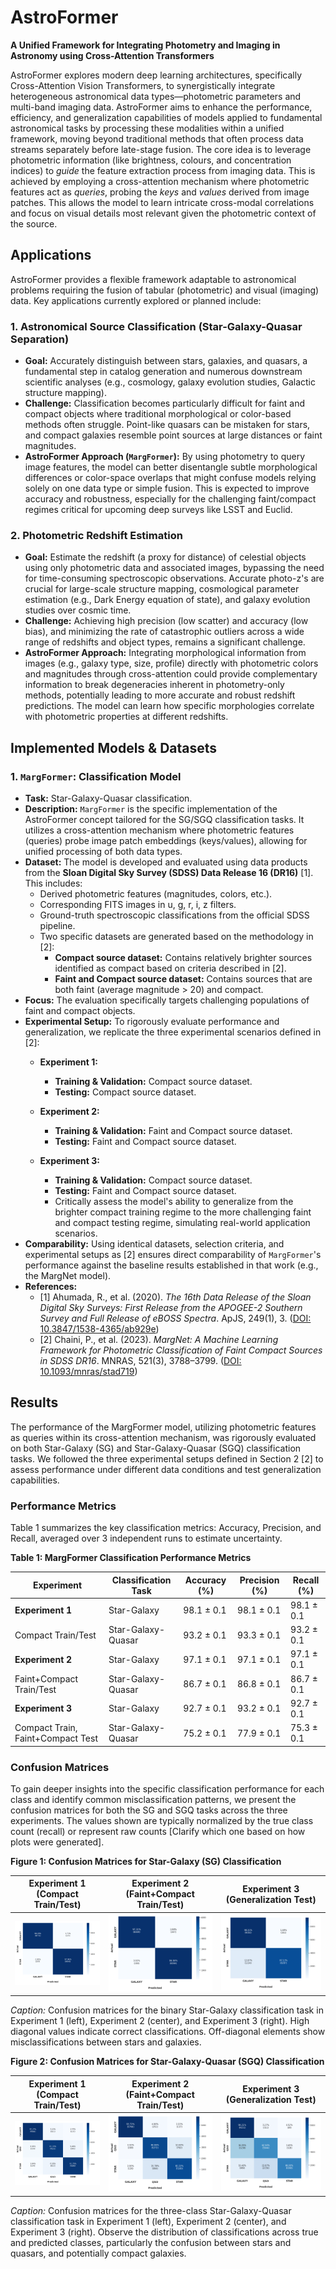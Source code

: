 # AstroFormer

**A Unified Framework for Integrating Photometry and Imaging in Astronomy using Cross-Attention Transformers**

AstroFormer explores modern deep learning architectures, specifically Cross-Attention Vision Transformers, to synergistically integrate heterogeneous astronomical data types—photometric parameters and multi-band imaging data. AstroFormer aims to enhance the performance, efficiency, and generalization capabilities of models applied to fundamental astronomical tasks by processing these modalities within a unified framework, moving beyond traditional methods that often process data streams separately before late-stage fusion. The core idea is to leverage photometric information (like brightness, colours, and concentration indices) to *guide* the feature extraction process from imaging data. This is achieved by employing a cross-attention mechanism where photometric features act as *queries*, probing the *keys* and *values* derived from image patches. This allows the model to learn intricate cross-modal correlations and focus on visual details most relevant given the photometric context of the source.

## Applications

AstroFormer provides a flexible framework adaptable to astronomical problems requiring the fusion of tabular (photometric) and visual (imaging) data. Key applications currently explored or planned include:

### 1. Astronomical Source Classification (Star-Galaxy-Quasar Separation)

*   **Goal:** Accurately distinguish between stars, galaxies, and quasars, a fundamental step in catalog generation and numerous downstream scientific analyses (e.g., cosmology, galaxy evolution studies, Galactic structure mapping).
*   **Challenge:** Classification becomes particularly difficult for faint and compact objects where traditional morphological or color-based methods often struggle. Point-like quasars can be mistaken for stars, and compact galaxies resemble point sources at large distances or faint magnitudes.
*   **AstroFormer Approach (`MargFormer`):** By using photometry to query image features, the model can better disentangle subtle morphological differences or color-space overlaps that might confuse models relying solely on one data type or simple fusion. This is expected to improve accuracy and robustness, especially for the challenging faint/compact regimes critical for upcoming deep surveys like LSST and Euclid.

### 2. Photometric Redshift Estimation

*   **Goal:** Estimate the redshift (a proxy for distance) of celestial objects using only photometric data and associated images, bypassing the need for time-consuming spectroscopic observations. Accurate photo-z's are crucial for large-scale structure mapping, cosmological parameter estimation (e.g., Dark Energy equation of state), and galaxy evolution studies over cosmic time.
*   **Challenge:** Achieving high precision (low scatter) and accuracy (low bias), and minimizing the rate of catastrophic outliers across a wide range of redshifts and object types, remains a significant challenge.
*   **AstroFormer Approach:** Integrating morphological information from images (e.g., galaxy type, size, profile) directly with photometric colors and magnitudes through cross-attention could provide complementary information to break degeneracies inherent in photometry-only methods, potentially leading to more accurate and robust redshift predictions. The model can learn how specific morphologies correlate with photometric properties at different redshifts.

## Implemented Models & Datasets

### 1. `MargFormer`: Classification Model

*   **Task:** Star-Galaxy-Quasar classification.
*   **Description:** `MargFormer` is the specific implementation of the AstroFormer concept tailored for the SG/SGQ classification tasks. It utilizes a cross-attention mechanism where photometric features (queries) probe image patch embeddings (keys/values), allowing for unified processing of both data types.
*   **Dataset:** The model is developed and evaluated using data products from the **Sloan Digital Sky Survey (SDSS) Data Release 16 (DR16)** [1]. This includes:
    *   Derived photometric features (magnitudes, colors, etc.).
    *   Corresponding FITS images in u, g, r, i, z filters.
    *   Ground-truth spectroscopic classifications from the official SDSS pipeline.
    *   Two specific datasets are generated based on the methodology in [2]:
        *   **Compact source dataset:** Contains relatively brighter sources identified as compact based on criteria described in [2].
        *   **Faint and Compact source dataset:** Contains sources that are both faint (average magnitude > 20) and compact.
*   **Focus:** The evaluation specifically targets challenging populations of faint and compact objects.
*   **Experimental Setup:** To rigorously evaluate performance and generalization, we replicate the three experimental scenarios defined in [2]:
    *   **Experiment 1:**
        *   **Training & Validation:** Compact source dataset.
        *   **Testing:** Compact source dataset.
        
    *   **Experiment 2:**
        *   **Training & Validation:** Faint and Compact source dataset.
        *   **Testing:** Faint and Compact source dataset.
        
    *   **Experiment 3:**
        *   **Training & Validation:** Compact source dataset.
        *   **Testing:** Faint and Compact source dataset.
        *   Critically assess the model's ability to generalize from the brighter compact training regime to the more challenging faint and compact testing regime, simulating real-world application scenarios.
*   **Comparability:** Using identical datasets, selection criteria, and experimental setups as [2] ensures direct comparability of `MargFormer`'s performance against the baseline results established in that work (e.g., the MargNet model).
*   **References:**
    *   [1] Ahumada, R., et al. (2020). *The 16th Data Release of the Sloan Digital Sky Surveys: First Release from the APOGEE-2 Southern Survey and Full Release of eBOSS Spectra*. ApJS, 249(1), 3. ([DOI: 10.3847/1538-4365/ab929e](https://doi.org/10.3847/1538-4365/ab929e))
    *   [2] Chaini, P., et al. (2023). *MargNet: A Machine Learning Framework for Photometric Classification of Faint Compact Sources in SDSS DR16*. MNRAS, 521(3), 3788–3799. ([DOI: 10.1093/mnras/stad719](https://doi.org/10.1093/mnras/stad719))

## Results

The performance of the MargFormer model, utilizing photometric features as queries within its cross-attention mechanism, was rigorously evaluated on both Star-Galaxy (SG) and Star-Galaxy-Quasar (SGQ) classification tasks. We followed the three experimental setups defined in Section 2 [2] to assess performance under different data conditions and test generalization capabilities.

### Performance Metrics

Table 1 summarizes the key classification metrics: Accuracy, Precision, and Recall, averaged over 3 independent runs to estimate uncertainty.

**Table 1: MargFormer Classification Performance Metrics**

| Experiment | Classification Task | Accuracy (%) | Precision (%) | Recall (%) |
|---|---|---|---|---|
| **Experiment 1** | Star-Galaxy | 98.1 ± 0.1 | 98.1 ± 0.1 | 98.1 ± 0.1 |
| Compact Train/Test | Star-Galaxy-Quasar | 93.2 ± 0.1 | 93.3 ± 0.1 | 93.2 ± 0.1 |
| **Experiment 2** | Star-Galaxy | 97.1 ± 0.1 | 97.1 ± 0.1 | 97.1 ± 0.1 |
| Faint+Compact Train/Test | Star-Galaxy-Quasar | 86.7 ± 0.1 | 86.8 ± 0.1 | 86.7 ± 0.1 |
| **Experiment 3** | Star-Galaxy | 92.7 ± 0.1 | 93.2 ± 0.1 | 92.7 ± 0.1 |
| Compact Train, Faint+Compact Test | Star-Galaxy-Quasar | 75.2 ± 0.1 | 77.9 ± 0.1 | 75.3 ± 0.1 |

### Confusion Matrices

To gain deeper insights into the specific classification performance for each class and identify common misclassification patterns, we present the confusion matrices for both the SG and SGQ tasks across the three experiments. The values shown are typically normalized by the true class count (recall) or represent raw counts [Clarify which one based on how plots were generated].

**Figure 1: Confusion Matrices for Star-Galaxy (SG) Classification**

| Experiment 1 (Compact Train/Test) | Experiment 2 (Faint+Compact Train/Test) | Experiment 3 (Generalization Test) |
|---|---|---|
| ![EX1 SG CM](./MargFormer/Trained_Models/EX1_SG_ViTCLSPFCA_CM.png) | ![EX2 SG CM](./MargFormer/Trained_Models/EX2_SG_ViTCLSPFCA_CM.png) | ![EX3 SG CM](./MargFormer/Trained_Models/EX3_SG_ViTCLSPFCA_CM.png) |

*Caption:* Confusion matrices for the binary Star-Galaxy classification task in Experiment 1 (left), Experiment 2 (center), and Experiment 3 (right). High diagonal values indicate correct classifications. Off-diagonal elements show misclassifications between stars and galaxies.

**Figure 2: Confusion Matrices for Star-Galaxy-Quasar (SGQ) Classification**

| Experiment 1 (Compact Train/Test) | Experiment 2 (Faint+Compact Train/Test) | Experiment 3 (Generalization Test) |
|---|---|---|
| ![EX1 SGQ CM](./MargFormer/Trained_Models/EX1_SGQ_ViTCLSPFCA_CM.png) | ![EX2 SGQ CM](./MargFormer/Trained_Models/EX2_SGQ_ViTCLSPFCA_CM.png) | ![EX3 SGQ CM](./MargFormer/Trained_Models/EX3_SGQ_ViTCLSPFCA_CM.png) |

*Caption:* Confusion matrices for the three-class Star-Galaxy-Quasar classification task in Experiment 1 (left), Experiment 2 (center), and Experiment 3 (right). Observe the distribution of classifications across true and predicted classes, particularly the confusion between stars and quasars, and potentially compact galaxies.

